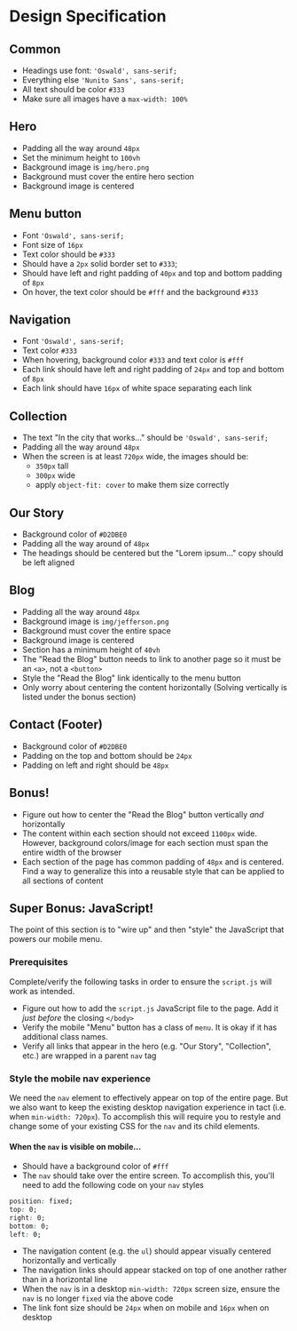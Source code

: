 # Design Specification

## Common
- Headings use font: `'Oswald', sans-serif;`
- Everything else `'Nunito Sans', sans-serif;`
- All text should be color `#333`
- Make sure all images have a `max-width: 100%`

## Hero
- Padding all the way around `48px`
- Set the minimum height to `100vh`
- Background image is `img/hero.png`
- Background must cover the entire hero section
- Background image is centered

## Menu button
- Font `'Oswald', sans-serif;`
- Font size of `16px`
- Text color should be `#333`
- Should have a `2px` solid border set to `#333`;
- Should have left and right padding of `40px` and top and bottom padding of `8px`
- On hover, the text color should be `#fff` and the background `#333`

## Navigation
- Font `'Oswald', sans-serif;`
- Text color `#333`
- When hovering, background color `#333` and text color is `#fff`
- Each link should have left and right padding of `24px` and top and bottom of `8px`
- Each link should have `16px` of white space separating each link

## Collection
- The text "In the city that works..." should be `'Oswald', sans-serif;`
- Padding all the way around `48px`
- When the screen is at least `720px` wide, the images should be:
  - `350px` tall
  - `300px` wide
  - apply `object-fit: cover` to make them size correctly

## Our Story
- Background color of `#D2DBE0`
- Padding all the way around of `48px`
- The headings should be centered but the "Lorem ipsum..." copy should be left aligned

## Blog
- Padding all the way around `48px`
- Background image is `img/jefferson.png`
- Background must cover the entire space
- Background image is centered
- Section has a minimum height of `40vh`
- The "Read the Blog" button needs to link to another page so it must be an `<a>`, not a `<button>`
- Style the "Read the Blog" link identically to the menu button
- Only worry about centering the content horizontally (Solving vertically is listed under the bonus section)

## Contact (Footer)
- Background color of `#D2DBE0`
- Padding on the top and bottom should be `24px`
- Padding on left and right should be `48px`

## Bonus!
- Figure out how to center the "Read the Blog" button vertically _and_ horizontally
- The content within each section should not exceed `1100px` wide. However, background colors/image for each section must span the entire width of the browser
- Each section of the page has common padding of `48px` and is centered. Find a way to generalize this into a reusable style that can be applied to all sections of content

## Super Bonus: JavaScript!

The point of this section is to "wire up" and then "style" the JavaScript that powers
our mobile menu.

### Prerequisites

Complete/verify the following tasks in order to ensure the `script.js` will work as intended.

- Figure out how to add the `script.js` JavaScript file to the page. Add it _just before_ the closing `</body>`
- Verify the mobile "Menu" button has a class of `menu`. It is okay if it has additional class names.
- Verify all links that appear in the hero (e.g. "Our Story", "Collection", etc.) are wrapped in a parent `nav` tag

### Style the mobile nav experience

We need the `nav` element to effectively appear on top of the entire page. But we also want to keep the existing
desktop navigation experience in tact (i.e. when `min-width: 720px`). To accomplish this will require you to restyle
and change some of your existing CSS for the `nav` and its child elements.

#### When the `nav` is visible on mobile...

- Should have a background color of `#fff`
- The `nav` should take over the entire screen. To accomplish this, you'll need to add the following code on your `nav` styles

```css
position: fixed;
top: 0;
right: 0;
bottom: 0;
left: 0;
```

- The navigation content (e.g. the `ul`) should appear visually centered horizontally and vertically
- The navigation links should appear stacked on top of one another rather than in a horizontal line
- When the `nav` is in a desktop `min-width: 720px` screen size, ensure the `nav` is no longer `fixed` via the above code
- The link font size should be `24px` when on mobile and `16px` when on desktop
